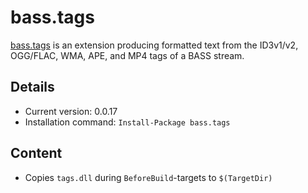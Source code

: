 bass.tags
===

[bass.tags] is an extension producing formatted text from the ID3v1/v2, OGG/FLAC, WMA, APE, and MP4 tags of a BASS stream.

Details
---
  - Current version: 0.0.17
  - Installation command: ``Install-Package bass.tags``

Content
---
  - Copies ``tags.dll`` during ``BeforeBuild``-targets to ``$(TargetDir)``

[bass.tags]:       http://www.un4seen.com/bass.html